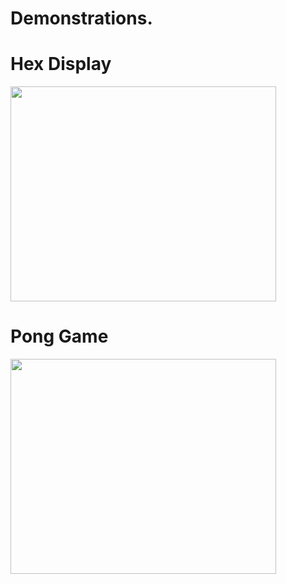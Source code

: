 # Demonstrations.

# Hex Display #

<a href='http://www.youtube.com/watch?feature=player_embedded&v=kuhXG_7tNeQ' target='_blank'><img src='http://img.youtube.com/vi/kuhXG_7tNeQ/0.jpg' width='425' height=344 /></a>

# Pong Game #

<a href='http://www.youtube.com/watch?feature=player_embedded&v=YTXdPHsVQnc' target='_blank'><img src='http://img.youtube.com/vi/YTXdPHsVQnc/0.jpg' width='425' height=344 /></a>